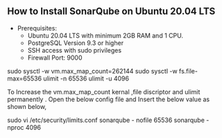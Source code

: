 ## How to Install SonarQube on Ubuntu 20.04 LTS

- Prerequisites:
	* Ubuntu 20.04 LTS with minimum 2GB RAM and 1 CPU.
	* PostgreSQL Version 9.3 or higher
	* SSH access with sudo privileges
	* Firewall Port: 9000

sudo sysctl -w vm.max_map_count=262144
sudo sysctl -w fs.file-max=65536
ulimit -n 65536
ulimit -u 4096

To Increase the vm.max_map_count kernal ,file discriptor and ulimit permanently . Open the below config file and Insert the below value as shown below,

sudo vi /etc/security/limits.conf
sonarqube - nofile 65536 
sonarqube - nproc 4096


 

